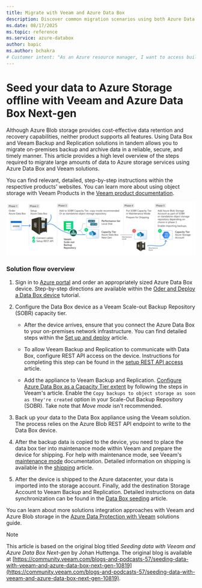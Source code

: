 ```yaml
---
title: Migrate with Veeam and Azure Data Box
description: Discover common migration scenarios using both Azure Data Box and Veeam solutions.
ms.date: 08/17/2025
ms.topic: reference
ms.service: azure-databox
author: bapic
ms.author: bchakra
# Customer intent: "As an Azure resource manager, I want to access built-in policy definitions for Azure Data Box, so that I can implement governance and compliance measures effectively across my resources."
---
```


<!--
Initial score: 65 (404/20)
Curremnt score: 100 (448/0 false-positive)
-->

# Seed your data to Azure Storage offline with Veeam and Azure Data Box Next-gen

Although Azure Blob storage provides cost-effective data retention and recovery capabilities, neither product supports all features. Using Data Box and Veeam Backup and Replication solutions in tandem allows you to migrate on-premises backup and archive data in a reliable, secure, and timely manner. This article provides a high level overview of the steps required to migrate large amounts of data to Azure storage services using Azure Data Box and Veeam solutions.

You can find relevant, detailed, step-by-step instructions within the respective products' websites. You can learn more about using object storage with Veeam Products in the [Veeam product documentation](https://www.veeam.com/kb4241).

![Image of a Veeam and Azure Data Box workflow describing the various stages of offline-seeding to Azure.](media/migrate-veeam-and-data-box/workflow.png)

### Solution flow overview

1. Sign in to [Azure portal](https://portal.azure.com/) and order an appropriately sized Azure Data Box device. Step-by-step directions are available within the [Oder and Deploy a Data Box device](data-box-deploy-ordered.md) tutorial.

2. Configure the Data Box device as a Veeam Scale-out Backup Repository (SOBR) capacity tier.

    - After the device arrives, ensure that you connect the Azure Data Box to your on-premises network infrastructure. You can find detailed steps within the [Set up and deploy](data-box-deploy-set-up.md) article.

    - To allow Veeam Backup and Replication to communicate with Data Box, configure REST API access on the device. Instructions for completing this step can be found in the [setup REST API access](data-box-deploy-copy-data-via-rest.md) article.

    - Add the appliance to Veeam Backup and Replication. [Configure Azure Data Box as a Capacity Tier extent](https://helpcenter.veeam.com/docs/backup/hyperv/data_box_seeding.html) by following the steps in Veeam's article. Enable the `Copy backups to object storage as soon as they're created` option in your Scale-Out Backup Repository (SOBR). Take note that *Move mode* isn't recommended.

3. Back up your data to the Data Box appliance using the Veeam solution. The process relies on the Azure Blob REST API endpoint to write to the Data Box device.

4. After the backup data is copied to the device, you need to place the data box tier into maintenance mode within Veeam and prepare the device for shipping. For help with maintenance mode, see Veeam's [maintenance mode](https://helpcenter.veeam.com/docs/backup/hyperv/sobr_maintenance.html) documentation. Detailed information on shipping is available in the [shipping](https://helpcenter.veeam.com/docs/backup/hyperv/data_box_seeding.html) article.

5. After the device is shipped to the Azure datacenter, your data is imported into the storage account. Finally, add the destination Storage Account to Veeam Backup and Replication. Detailed instructions on data synchronization can be found in the [Data Box seeding](https://helpcenter.veeam.com/docs/backup/hyperv/data_box_seeding.html?ver=120) article.

You can learn about more solutions integration approaches with Veeam and Azure Blob storage in the [Azure Data Protection with Veeam](/azure/storage/solution-integration/validated-partners/backup-archive-disaster-recovery/veeam/veeam-solution-guide) solutions guide.

> [!NOTE]
> This article is based on the original blog titled *Seeding data with Veeam and Azure Data Box Next-gen* by Johan Huttenga. The original blog is available at [https://community.veeam.com/blogs-and-podcasts-57/seeding-data-with-veeam-and-azure-data-box-next-gen-10819](https://community.veeam.com/blogs-and-podcasts-57/seeding-data-with-veeam-and-azure-data-box-next-gen-10819).
